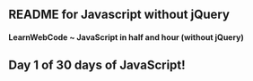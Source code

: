## README for Javascript without jQuery

#### LearnWebCode ~ JavaScript in half and hour (without jQuery)

## Day 1 of 30 days of JavaScript!
